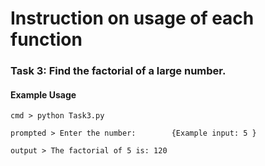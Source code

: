 <h1>Instruction on usage of each function</h1>

<h3>Task 3: Find the factorial of a large number.</h3>

<h4>Example Usage</h4>

```
cmd > python Task3.py

prompted > Enter the number:        {Example input: 5 }

output > The factorial of 5 is: 120
```
